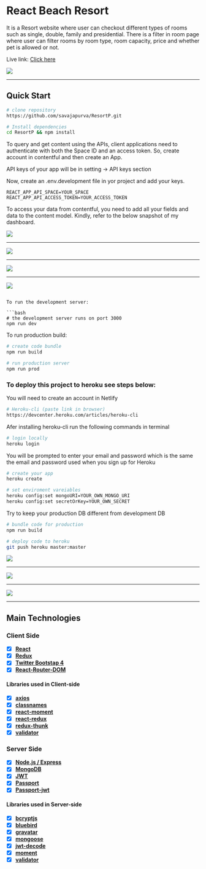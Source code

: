 # React Beach Resort 

It is a Resort website where user can checkout different types of rooms such as single, double, family and presidential. There is a filter in room page where user can filter rooms by room type, room capacity, price and whether pet is allowed or not.

Live link: <a href="https://my-react-resort.netlify.com/rooms" target="_blank">Click here</a>

<img src="img/aa.png">

---

## Quick Start

```bash
# clone repository
https://github.com/savajapurva/ResortP.git

# Install dependencies
cd ResortP && npm install

```
To query and get content using the APIs, client applications need to authenticate with both the Space ID and an access token. So, create account in contentful and then create an App. 

API keys of your app will be in setting -> API keys section

Now, create an .env.development file in yor project and add your keys.

```
REACT_APP_API_SPACE=YOUR_SPACE
REACT_APP_API_ACCESS_TOKEN=YOUR_ACCESS_TOKEN
```

To access your data from contentful, you need to add all your fields and data to the content model. Kindly, refer to the below snapshot of my dashboard.

<img src="img/d.png">

---
<img src="img/e.png">

---
<img src="img/f.png">

---
<img src="img/g.png">

```

To run the development server:

```bash
# the development server runs on port 3000
npm run dev
```

To run production build:

```bash
# create code bundle
npm run build

# run production server
npm run prod
```

### To deploy this project to heroku see steps below:

You will need to create an account in Netlify

```bash
# Heroku-cli (paste link in browser)
https://devcenter.heroku.com/articles/heroku-cli
```

Afer installing heroku-cli run the following commands in terminal

```bash
# login locally
heroku login
```

You will be prompted to enter your email and password which is the same the email and password used when you sign up for Heroku

```bash
# create your app
heroku create

# set enviroment vareiables
heroku config:set mongoURI=YOUR_OWN_MONGO_URI
heroku config:set secretOrKey=YOUR_OWN_SECRET
```

Try to keep your production DB different from development DB

```bash
# bundle code for production
npm run build

# deploy code to heroku
git push heroku master:master
```

<img src="img/b.png">

---

<img src="img/bb.png">

---

<img src="img/c.png">

---

## Main Technologies

### Client Side

- [x] **[React](https://github.com/facebook/react)**
- [x] **[Redux](https://github.com/reactjs/redux)**
- [x] **[Twitter Bootstap 4](https://github.com/twbs/bootstrap/tree/v4-dev)**
- [x] **[React-Router-DOM](https://github.com/ReactTraining/react-router/tree/master/packages/react-router-dom)**

#### Libraries used in Client-side

- [x] **[axios](https://github.com/axios/axios)**
- [x] **[classnames](https://github.com/JedWatson/classnames)**
- [x] **[react-moment](https://github.com/headzoo/react-moment)**
- [x] **[react-redux](https://github.com/reduxjs/react-redux)**
- [x] **[redux-thunk](https://github.com/reduxjs/redux-thunk)**
- [x] **[validator](https://github.com/chriso/validator.js)**

### Server Side

- [x] **[Node.js / Express](https://github.com/expressjs/express)**
- [x] **[MongoDB](https://github.com/mongodb/mongo)**
- [x] **[JWT](https://github.com/auth0/node-jsonwebtoken)**
- [x] **[Passport](http://www.passportjs.org/)**
- [x] **[Passport-jwt](https://github.com/themikenicholson/passport-jwt)**

#### Libraries used in Server-side

- [x] **[bcryptjs](https://github.com/dcodeIO/bcrypt.js)**
- [x] **[bluebird](http://bluebirdjs.com/docs/getting-started.html)**
- [x] **[gravatar](https://github.com/emerleite/node-gravatar)**
- [x] **[mongoose](http://mongoosejs.com/)**
- [x] **[jwt-decode](https://github.com/auth0/jwt-decode)**
- [x] **[moment](https://momentjs.com/)**
- [x] **[validator](https://github.com/chriso/validator.js)**
